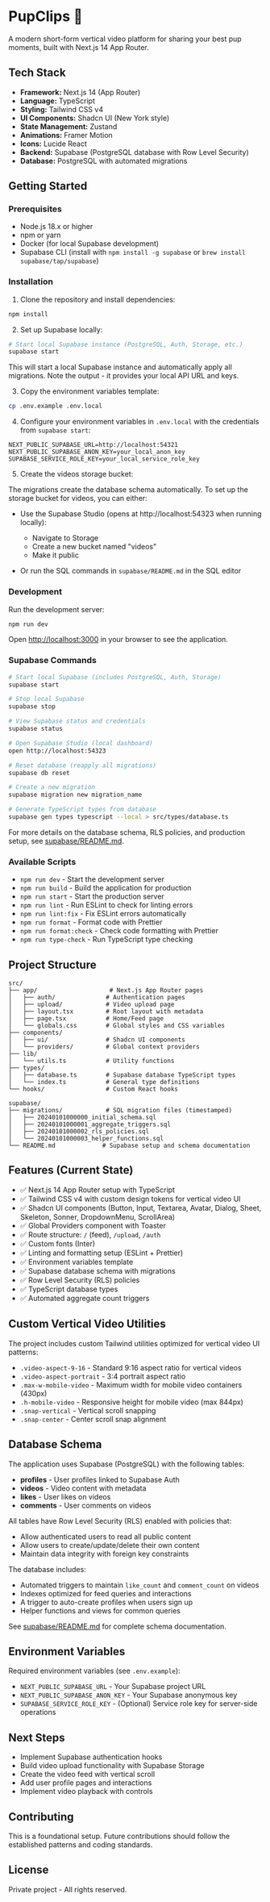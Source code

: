 # PupClips 🐾

A modern short-form vertical video platform for sharing your best pup moments, built with Next.js 14 App Router.

## Tech Stack

- **Framework:** Next.js 14 (App Router)
- **Language:** TypeScript
- **Styling:** Tailwind CSS v4
- **UI Components:** Shadcn UI (New York style)
- **State Management:** Zustand
- **Animations:** Framer Motion
- **Icons:** Lucide React
- **Backend:** Supabase (PostgreSQL database with Row Level Security)
- **Database:** PostgreSQL with automated migrations

## Getting Started

### Prerequisites

- Node.js 18.x or higher
- npm or yarn
- Docker (for local Supabase development)
- Supabase CLI (install with `npm install -g supabase` or `brew install supabase/tap/supabase`)

### Installation

1. Clone the repository and install dependencies:

```bash
npm install
```

2. Set up Supabase locally:

```bash
# Start local Supabase instance (PostgreSQL, Auth, Storage, etc.)
supabase start
```

This will start a local Supabase instance and automatically apply all migrations. Note the output - it provides your local API URL and keys.

3. Copy the environment variables template:

```bash
cp .env.example .env.local
```

4. Configure your environment variables in `.env.local` with the credentials from `supabase start`:

```env
NEXT_PUBLIC_SUPABASE_URL=http://localhost:54321
NEXT_PUBLIC_SUPABASE_ANON_KEY=your_local_anon_key
SUPABASE_SERVICE_ROLE_KEY=your_local_service_role_key
```

5. Create the videos storage bucket:

The migrations create the database schema automatically. To set up the storage bucket for videos, you can either:

- Use the Supabase Studio (opens at http://localhost:54323 when running locally):
  - Navigate to Storage
  - Create a new bucket named "videos"
  - Make it public

- Or run the SQL commands in `supabase/README.md` in the SQL editor

### Development

Run the development server:

```bash
npm run dev
```

Open [http://localhost:3000](http://localhost:3000) in your browser to see the application.

### Supabase Commands

```bash
# Start local Supabase (includes PostgreSQL, Auth, Storage)
supabase start

# Stop local Supabase
supabase stop

# View Supabase status and credentials
supabase status

# Open Supabase Studio (local dashboard)
open http://localhost:54323

# Reset database (reapply all migrations)
supabase db reset

# Create a new migration
supabase migration new migration_name

# Generate TypeScript types from database
supabase gen types typescript --local > src/types/database.ts
```

For more details on the database schema, RLS policies, and production setup, see [supabase/README.md](./supabase/README.md).

### Available Scripts

- `npm run dev` - Start the development server
- `npm run build` - Build the application for production
- `npm run start` - Start the production server
- `npm run lint` - Run ESLint to check for linting errors
- `npm run lint:fix` - Fix ESLint errors automatically
- `npm run format` - Format code with Prettier
- `npm run format:check` - Check code formatting with Prettier
- `npm run type-check` - Run TypeScript type checking

## Project Structure

```
src/
├── app/                    # Next.js App Router pages
│   ├── auth/              # Authentication pages
│   ├── upload/            # Video upload page
│   ├── layout.tsx         # Root layout with metadata
│   ├── page.tsx           # Home/Feed page
│   └── globals.css        # Global styles and CSS variables
├── components/
│   ├── ui/                # Shadcn UI components
│   └── providers/         # Global context providers
├── lib/
│   └── utils.ts           # Utility functions
├── types/
│   ├── database.ts        # Supabase database TypeScript types
│   └── index.ts           # General type definitions
└── hooks/                 # Custom React hooks

supabase/
├── migrations/            # SQL migration files (timestamped)
│   ├── 20240101000000_initial_schema.sql
│   ├── 20240101000001_aggregate_triggers.sql
│   ├── 20240101000002_rls_policies.sql
│   └── 20240101000003_helper_functions.sql
└── README.md             # Supabase setup and schema documentation
```

## Features (Current State)

- ✅ Next.js 14 App Router setup with TypeScript
- ✅ Tailwind CSS v4 with custom design tokens for vertical video UI
- ✅ Shadcn UI components (Button, Input, Textarea, Avatar, Dialog, Sheet, Skeleton, Sonner, DropdownMenu, ScrollArea)
- ✅ Global Providers component with Toaster
- ✅ Route structure: `/` (feed), `/upload`, `/auth`
- ✅ Custom fonts (Inter)
- ✅ Linting and formatting setup (ESLint + Prettier)
- ✅ Environment variables template
- ✅ Supabase database schema with migrations
- ✅ Row Level Security (RLS) policies
- ✅ TypeScript database types
- ✅ Automated aggregate count triggers

## Custom Vertical Video Utilities

The project includes custom Tailwind utilities optimized for vertical video UI patterns:

- `.video-aspect-9-16` - Standard 9:16 aspect ratio for vertical videos
- `.video-aspect-portrait` - 3:4 portrait aspect ratio
- `.max-w-mobile-video` - Maximum width for mobile video containers (430px)
- `.h-mobile-video` - Responsive height for mobile video (max 844px)
- `.snap-vertical` - Vertical scroll snapping
- `.snap-center` - Center scroll snap alignment

## Database Schema

The application uses Supabase (PostgreSQL) with the following tables:

- **profiles** - User profiles linked to Supabase Auth
- **videos** - Video content with metadata
- **likes** - User likes on videos
- **comments** - User comments on videos

All tables have Row Level Security (RLS) enabled with policies that:

- Allow authenticated users to read all public content
- Allow users to create/update/delete their own content
- Maintain data integrity with foreign key constraints

The database includes:

- Automated triggers to maintain `like_count` and `comment_count` on videos
- Indexes optimized for feed queries and interactions
- A trigger to auto-create profiles when users sign up
- Helper functions and views for common queries

See [supabase/README.md](./supabase/README.md) for complete schema documentation.

## Environment Variables

Required environment variables (see `.env.example`):

- `NEXT_PUBLIC_SUPABASE_URL` - Your Supabase project URL
- `NEXT_PUBLIC_SUPABASE_ANON_KEY` - Your Supabase anonymous key
- `SUPABASE_SERVICE_ROLE_KEY` - (Optional) Service role key for server-side operations

## Next Steps

- Implement Supabase authentication hooks
- Build video upload functionality with Supabase Storage
- Create the video feed with vertical scroll
- Add user profile pages and interactions
- Implement video playback with controls

## Contributing

This is a foundational setup. Future contributions should follow the established patterns and coding standards.

## License

Private project - All rights reserved.
